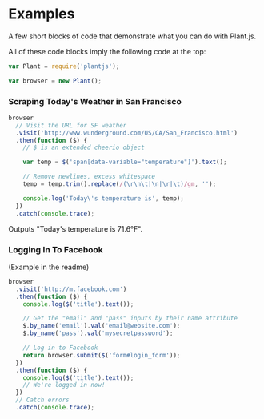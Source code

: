 # Examples

A few short blocks of code that demonstrate what you can do with Plant.js.

All of these code blocks imply the following code at the top:

```js
var Plant = require('plantjs');

var browser = new Plant();
```

### Scraping Today's Weather in San Francisco

```js
browser
  // Visit the URL for SF weather
  .visit('http://www.wunderground.com/US/CA/San_Francisco.html')
  .then(function ($) {
    // $ is an extended cheerio object

    var temp = $('span[data-variable="temperature"]').text();

    // Remove newlines, excess whitespace
    temp = temp.trim().replace(/(\r\n\t|\n|\r|\t)/gm, '');

    console.log('Today\'s temperature is', temp);
  })
  .catch(console.trace);
```

Outputs "Today's temperature is 71.6°F".

### Logging In To Facebook

(Example in the readme)

```js
browser
  .visit('http://m.facebook.com')
  .then(function ($) {
    console.log($('title').text());

    // Get the "email" and "pass" inputs by their name attribute
    $.by_name('email').val('email@website.com');
    $.by_name('pass').val('mysecretpassword');

    // Log in to Facebook
    return browser.submit($('form#login_form'));
  })
  .then(function ($) {
    console.log($('title').text());
    // We're logged in now!
  })
  // Catch errors
  .catch(console.trace);
```

